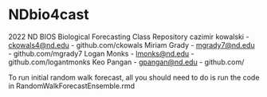 # NDbio4cast
2022 ND BIOS Biological Forecasting Class Repository
cazimir kowalski - ckowals4@nd.edu - github.com/ckowals
Miriam Grady - mgrady7@nd.edu - github.com/mgrady7
Logan Monks - lmonks@nd.edu - github.com/logantmonks
Keo Pangan - gpangan@nd.edu - github.com/

To run initial random walk forecast, all you should need to do is run the code in RandomWalkForecastEnsemble.rmd